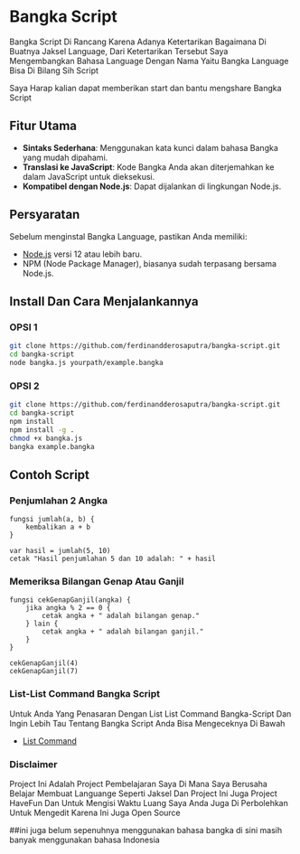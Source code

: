 
# Bangka Script

Bangka Script Di Rancang Karena Adanya Ketertarikan Bagaimana Di Buatnya Jaksel Language, Dari Ketertarikan Tersebut Saya Mengembangkan Bahasa Language Dengan 
 Nama Yaitu Bangka Language Bisa Di Bilang Sih Script

Saya Harap kalian dapat memberikan start dan bantu mengshare Bangka Script

## Fitur Utama

- **Sintaks Sederhana**: Menggunakan kata kunci dalam bahasa Bangka yang mudah dipahami.
- **Translasi ke JavaScript**: Kode Bangka Anda akan diterjemahkan ke dalam JavaScript untuk dieksekusi.
- **Kompatibel dengan Node.js**: Dapat dijalankan di lingkungan Node.js.

## Persyaratan

Sebelum menginstal Bangka Language, pastikan Anda memiliki:

- [Node.js](https://nodejs.org/) versi 12 atau lebih baru.
- NPM (Node Package Manager), biasanya sudah terpasang bersama Node.js.


## Install Dan Cara Menjalankannya
### OPSI 1
```bash 
git clone https://github.com/ferdinandderosaputra/bangka-script.git
cd bangka-script
node bangka.js yourpath/example.bangka
```
### OPSI 2
```bash
git clone https://github.com/ferdinandderosaputra/bangka-script.git
cd bangka-script
npm install
npm install -g .
chmod +x bangka.js
bangka example.bangka
```

## Contoh Script
### Penjumlahan 2 Angka
```
fungsi jumlah(a, b) {
    kembalikan a + b
}

var hasil = jumlah(5, 10)
cetak "Hasil penjumlahan 5 dan 10 adalah: " + hasil
```
### Memeriksa Bilangan Genap Atau Ganjil
```
fungsi cekGenapGanjil(angka) {
    jika angka % 2 == 0 {
        cetak angka + " adalah bilangan genap."
    } lain {
        cetak angka + " adalah bilangan ganjil."
    }
}

cekGenapGanjil(4)
cekGenapGanjil(7)
```

### List-List Command Bangka Script

Untuk Anda Yang Penasaran Dengan List List Command Bangka-Script Dan Ingin Lebih Tau Tentang Bangka Script Anda Bisa Mengeceknya Di Bawah
- [List Command](command.md)

### Disclaimer

Project Ini Adalah Project Pembelajaran Saya Di Mana Saya Berusaha Belajar Membuat Languange Seperti Jaksel Dan Project Ini Juga Project HaveFun Dan Untuk Mengisi Waktu Luang Saya Anda Juga Di Perbolehkan Untuk Mengedit Karena Ini Juga Open Source

##ini juga belum sepenuhnya menggunakan bahasa bangka di sini masih banyak menggunakan bahasa Indonesia 
